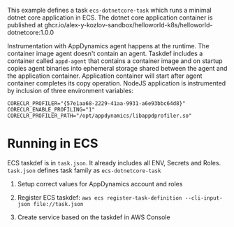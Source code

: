 <!--not to html-->

This example defines a task `ecs-dotnetcore-task` which runs a minimal dotnet core application in ECS.
The dotnet core application container is published at ghcr.io/alex-y-kozlov-sandbox/helloworld-k8s/helloworld-dotnetcore:1.0.0

Instrumentation with AppDynamics agent happens at the runtime. The container image agent doesn't contain an agent.
Taskdef includes a container called `appd-agent` that contains a container image and on startup copies agent binaries into ephemeral storage shared between the agent and the application container.
Application container will start after agent container completes its copy operation.
NodeJS application is instrumented by inclusion of three environment variables:

`
CORECLR_PROFILER="{57e1aa68-2229-41aa-9931-a6e93bbc64d8}"
CORECLR_ENABLE_PROFILING="1"
CORECLR_PROFILER_PATH="/opt/appdynamics/libappdprofiler.so"
`

# Running in ECS

ECS taskdef is in `task.json`.
It already includes all ENV, Secrets and Roles.
`task.json` defines task family as `ecs-dotnetcore-task`

1. Setup correct values for AppDynamics account and roles

2. Register ECS taskdef:
`aws ecs register-task-definition --cli-input-json file://task.json`

3. Create service based on the taskdef in AWS Console
